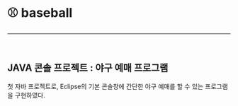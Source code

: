# :baseball: baseball

<hr>
<br>

## JAVA 콘솔 프로젝트 : 야구 예매 프로그램
첫 자바 프로젝트로, Eclipse의 기본 콘솔창에 간단한 야구 예매를 할 수 있는 프로그램을 구현하였다. 
